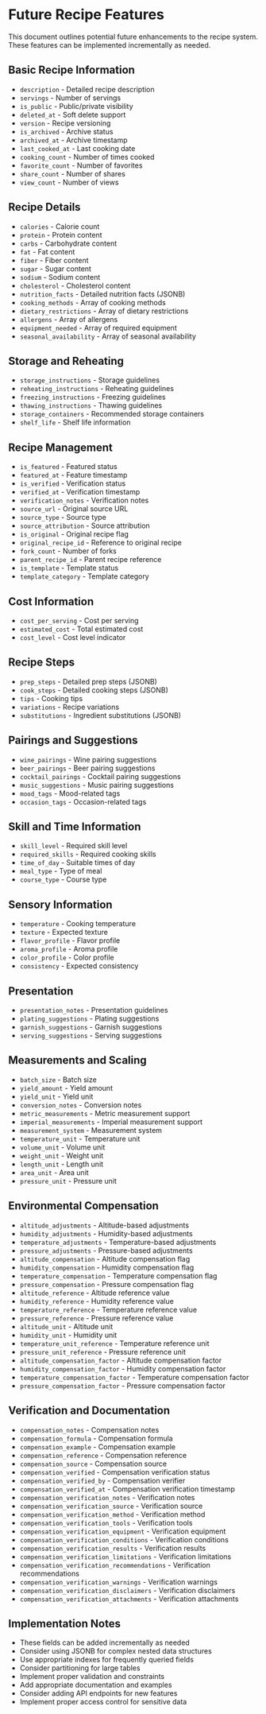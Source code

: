 # Future Recipe Features

This document outlines potential future enhancements to the recipe system. These features can be implemented incrementally as needed.

## Basic Recipe Information
- `description` - Detailed recipe description
- `servings` - Number of servings
- `is_public` - Public/private visibility
- `deleted_at` - Soft delete support
- `version` - Recipe versioning
- `is_archived` - Archive status
- `archived_at` - Archive timestamp
- `last_cooked_at` - Last cooking date
- `cooking_count` - Number of times cooked
- `favorite_count` - Number of favorites
- `share_count` - Number of shares
- `view_count` - Number of views

## Recipe Details
- `calories` - Calorie count
- `protein` - Protein content
- `carbs` - Carbohydrate content
- `fat` - Fat content
- `fiber` - Fiber content
- `sugar` - Sugar content
- `sodium` - Sodium content
- `cholesterol` - Cholesterol content
- `nutrition_facts` - Detailed nutrition facts (JSONB)
- `cooking_methods` - Array of cooking methods
- `dietary_restrictions` - Array of dietary restrictions
- `allergens` - Array of allergens
- `equipment_needed` - Array of required equipment
- `seasonal_availability` - Array of seasonal availability

## Storage and Reheating
- `storage_instructions` - Storage guidelines
- `reheating_instructions` - Reheating guidelines
- `freezing_instructions` - Freezing guidelines
- `thawing_instructions` - Thawing guidelines
- `storage_containers` - Recommended storage containers
- `shelf_life` - Shelf life information

## Recipe Management
- `is_featured` - Featured status
- `featured_at` - Feature timestamp
- `is_verified` - Verification status
- `verified_at` - Verification timestamp
- `verification_notes` - Verification notes
- `source_url` - Original source URL
- `source_type` - Source type
- `source_attribution` - Source attribution
- `is_original` - Original recipe flag
- `original_recipe_id` - Reference to original recipe
- `fork_count` - Number of forks
- `parent_recipe_id` - Parent recipe reference
- `is_template` - Template status
- `template_category` - Template category

## Cost Information
- `cost_per_serving` - Cost per serving
- `estimated_cost` - Total estimated cost
- `cost_level` - Cost level indicator

## Recipe Steps
- `prep_steps` - Detailed prep steps (JSONB)
- `cook_steps` - Detailed cooking steps (JSONB)
- `tips` - Cooking tips
- `variations` - Recipe variations
- `substitutions` - Ingredient substitutions (JSONB)

## Pairings and Suggestions
- `wine_pairings` - Wine pairing suggestions
- `beer_pairings` - Beer pairing suggestions
- `cocktail_pairings` - Cocktail pairing suggestions
- `music_suggestions` - Music pairing suggestions
- `mood_tags` - Mood-related tags
- `occasion_tags` - Occasion-related tags

## Skill and Time Information
- `skill_level` - Required skill level
- `required_skills` - Required cooking skills
- `time_of_day` - Suitable times of day
- `meal_type` - Type of meal
- `course_type` - Course type

## Sensory Information
- `temperature` - Cooking temperature
- `texture` - Expected texture
- `flavor_profile` - Flavor profile
- `aroma_profile` - Aroma profile
- `color_profile` - Color profile
- `consistency` - Expected consistency

## Presentation
- `presentation_notes` - Presentation guidelines
- `plating_suggestions` - Plating suggestions
- `garnish_suggestions` - Garnish suggestions
- `serving_suggestions` - Serving suggestions

## Measurements and Scaling
- `batch_size` - Batch size
- `yield_amount` - Yield amount
- `yield_unit` - Yield unit
- `conversion_notes` - Conversion notes
- `metric_measurements` - Metric measurement support
- `imperial_measurements` - Imperial measurement support
- `measurement_system` - Measurement system
- `temperature_unit` - Temperature unit
- `volume_unit` - Volume unit
- `weight_unit` - Weight unit
- `length_unit` - Length unit
- `area_unit` - Area unit
- `pressure_unit` - Pressure unit

## Environmental Compensation
- `altitude_adjustments` - Altitude-based adjustments
- `humidity_adjustments` - Humidity-based adjustments
- `temperature_adjustments` - Temperature-based adjustments
- `pressure_adjustments` - Pressure-based adjustments
- `altitude_compensation` - Altitude compensation flag
- `humidity_compensation` - Humidity compensation flag
- `temperature_compensation` - Temperature compensation flag
- `pressure_compensation` - Pressure compensation flag
- `altitude_reference` - Altitude reference value
- `humidity_reference` - Humidity reference value
- `temperature_reference` - Temperature reference value
- `pressure_reference` - Pressure reference value
- `altitude_unit` - Altitude unit
- `humidity_unit` - Humidity unit
- `temperature_unit_reference` - Temperature reference unit
- `pressure_unit_reference` - Pressure reference unit
- `altitude_compensation_factor` - Altitude compensation factor
- `humidity_compensation_factor` - Humidity compensation factor
- `temperature_compensation_factor` - Temperature compensation factor
- `pressure_compensation_factor` - Pressure compensation factor

## Verification and Documentation
- `compensation_notes` - Compensation notes
- `compensation_formula` - Compensation formula
- `compensation_example` - Compensation example
- `compensation_reference` - Compensation reference
- `compensation_source` - Compensation source
- `compensation_verified` - Compensation verification status
- `compensation_verified_by` - Compensation verifier
- `compensation_verified_at` - Compensation verification timestamp
- `compensation_verification_notes` - Verification notes
- `compensation_verification_source` - Verification source
- `compensation_verification_method` - Verification method
- `compensation_verification_tools` - Verification tools
- `compensation_verification_equipment` - Verification equipment
- `compensation_verification_conditions` - Verification conditions
- `compensation_verification_results` - Verification results
- `compensation_verification_limitations` - Verification limitations
- `compensation_verification_recommendations` - Verification recommendations
- `compensation_verification_warnings` - Verification warnings
- `compensation_verification_disclaimers` - Verification disclaimers
- `compensation_verification_attachments` - Verification attachments

## Implementation Notes
- These fields can be added incrementally as needed
- Consider using JSONB for complex nested data structures
- Use appropriate indexes for frequently queried fields
- Consider partitioning for large tables
- Implement proper validation and constraints
- Add appropriate documentation and examples
- Consider adding API endpoints for new features
- Implement proper access control for sensitive data 